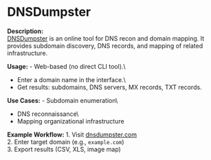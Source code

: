 # DNSDumpster

**Description:**\
[DNSDumpster](https://dnsdumpster.com/) is an online tool for DNS recon
and domain mapping. It provides subdomain discovery, DNS records, and
mapping of related infrastructure.

**Usage:** - Web-based (no direct CLI tool).\
- Enter a domain name in the interface.\
- Get results: subdomains, DNS servers, MX records, TXT records.

**Use Cases:** - Subdomain enumeration\
- DNS reconnaissance\
- Mapping organizational infrastructure

**Example Workflow:** 1. Visit
[dnsdumpster.com](https://dnsdumpster.com/)\
2. Enter target domain (e.g., `example.com`)\
3. Export results (CSV, XLS, image map)
